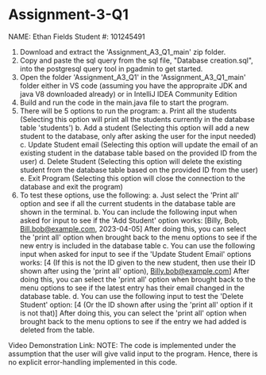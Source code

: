 # Assignment-3-Q1
NAME: Ethan Fields
Student #: 101245491

1. Download and extract the 'Assignment_A3_Q1_main' zip folder.
2. Copy and paste the sql query from the sql file, "Database creation.sql", into the postgresql query tool in pgadmin to get started.
3. Open the folder 'Assignment_A3_Q1' in the 'Assignment_A3_Q1_main' folder either in VS code (assuming you have the appropraite JDK and java V8 downloaded already) or in IntelliJ IDEA Community Edition
4. Build and run the code in the main.java file to start the program.
5. There will be 5 options to run the program:
     a. Print all the students (Selecting this option will print all the students currently in the database table 'students')
     b. Add a student (Selecting this option will add a new student to the database, only after asking the user for the input needed)
     c. Update Student email (Selecting this option will update the email of an existing student in the database table based on the provided ID from the user)
     d. Delete Student (Selecting this option will delete the existing student from the database table based on the provided ID from the user)
     e. Exit Program (Selecting this option will close the connection to the database and exit the program)
6. To test these options, use the following:
     a. Just select the 'Print all' option and see if all the current students in the database table are shown in the terminal.
     b. You can include the following input when asked for input to see if the 'Add Student' option works:
         [Billy,
         Bob,
         Bill.bob@example.com,
         2023-04-05]
         After doing this, you can select the 'print all' option when brought back to the menu options to see if the new entry is included in the database table
     c. You can use the following input when asked for input to see if the 'Update Student Email' options works:
         [4  (If this is not the ID given to the new student, then use their ID shown after using the 'print all' option),
         Billy.bob@example.com] 
         After doing this, you can select the 'print all' option when brought back to the menu options to see if the latest entry has their email changed in the database table.
     d. You can use the following input to test the 'Delete Student' option:
        [4 (Or the ID shown after using the 'print all' option if it is not that)]
        After doing this, you can select the 'print all' option when brought back to the menu options to see if the entry we had added is deleted from the table.


Video Demonstration Link:
NOTE: The code is implemented under the assumption that the user will give valid input to the program. Hence, there is no explicit error-handling implemented in this code.

